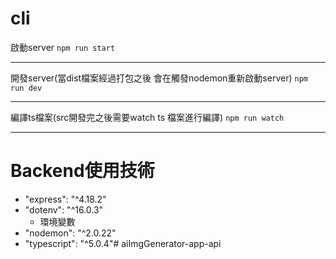 # cli

啟動server 
`npm run start`

---

開發server(當dist檔案經過打包之後 會在觸發nodemon重新啟動server)
`npm run dev`

---

編譯ts檔案(src開發完之後需要watch ts 檔案進行編譯)
`npm run watch`

---


# Backend使用技術

- "express": "^4.18.2"
- "dotenv": "^16.0.3"
    - 環境變數
- "nodemon": "^2.0.22"
- "typescript": "^5.0.4"# aiImgGenerator-app-api
